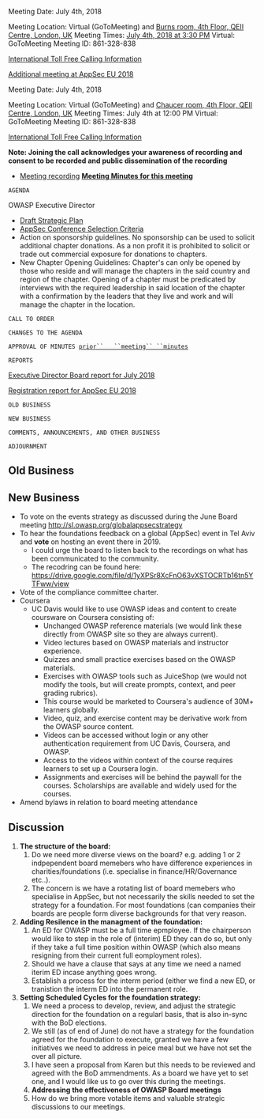 Meeting Date: July 4th, 2018

Meeting Location: Virtual (GoToMeeting) and [Burns room, 4th Floor, QEII
Centre, London, UK](http://sched.co/FMAM)
Meeting Times: [July 4th, 2018 at 3:30
PM](https://www.timeanddate.com/worldclock/meetingdetails.html?year=2018&month=7&day=4&hour=14&min=30&sec=0&p1=136&iv=1800)
Virtual: GoToMeeting Meeting ID: 861-328-838

[International Toll Free Calling
Information](International_Toll_Free_Calling_Information "wikilink")

<u>Additional meeting at AppSec EU 2018</u>

Meeting Date: July 4th, 2018

Meeting Location: Virtual (GoToMeeting) and [Chaucer room, 4th Floor,
QEII Centre, London, UK](http://sched.co/FMAS)
Meeting Times: July 4th at 12:00 PM
Virtual: GoToMeeting Meeting ID: 861-328-838

[International Toll Free Calling
Information](International_Toll_Free_Calling_Information "wikilink")

**Note: Joining the call acknowledges your awareness of recording and
consent to be recorded and public dissemination of the recording**

  - [Meeting
    recording](https://drive.google.com/a/owasp.org/file/d/1d6-GAUEURhQAvafJYoTtFVB9pHZobibZ/view?usp=sharing)
    **[Meeting Minutes for this
    meeting](https://docs.google.com/document/d/1jTireNm8CDtCrtdVH85mOdjNaQ7BhIkSdD92kN-u054/edit?usp=sharing)**

`AGENDA`

OWASP Executive Director

  - [Draft Strategic
    Plan](https://docs.google.com/document/d/1nb_K0vsCFN2Rc5EgxLBLJnvwkpSWLbKQn7lVV6g9cDA/edit?usp=sharing)
  - [AppSec Conference Selection
    Criteria](https://drive.google.com/open?id=1jb0SoyECHVe_XrylsPrJ5crfm9r0pBFzRSBM9CL2seY)
  - Action on sponsorship guidelines. No sponsorship can be used to
    solicit additional chapter donations. As a non profit it is
    prohibited to solicit or trade out commercial exposure for donations
    to chapters.
  - New Chapter Opening Guidelines: Chapter's can only be opened by
    those who reside and will manage the chapters in the said country
    and region of the chapter. Opening of a chapter must be predicated
    by interviews with the required leadership in said location of the
    chapter with a confirmation by the leaders that they live and work
    and will manage the chapter in the location.

`CALL TO ORDER`

`CHANGES TO THE AGENDA`

`APPROVAL OF MINUTES `[`prior``   ``meeting``
 ``minutes`](https://docs.google.com/document/d/1pHfL68xVupCb8LXxwTFs5hfL92VajkbN3HTuPfsdatc/edit?usp=sharing)

`REPORTS`

[Executive Director Board report for
July 2018](https://drive.google.com/open?id=0Bzb3QwFMHCXrZ3N4b1NDS0N3RDNnNzVvSlpxbnYyZXI4OE9r)

[Registration report for AppSec
EU 2018](https://drive.google.com/open?id=0Bzb3QwFMHCXrak0wS1Rsb2k5aG1MVWhGNHJ4RGY3WkFyc0Fv)

`OLD BUSINESS`

`NEW BUSINESS`

`COMMENTS, ANNOUNCEMENTS, AND OTHER BUSINESS`

`ADJOURNMENT`

## Old Business

## New Business

  - To vote on the events strategy as discussed during the June Board
    meeting <http://sl.owasp.org/globalappsecstrategy>
  - To hear the foundations feedback on a global (AppSec) event in Tel
    Aviv and **vote** on hosting an event there in 2019.
      - I could urge the board to listen back to the recordings on what
        has been communicated to the community.
      - The recodring can be found here:
        <https://drive.google.com/file/d/1yXPSr8XcFnO63vXSTOCRTb16tn5YTFww/view>
  - Vote of the compliance committee charter.
  - Coursera
      - UC Davis would like to use OWASP ideas and content to create
        coursware on Coursera consisting of:
          - Unchanged OWASP reference materials (we would link these
            directly from OWASP site so they are always current).
          - Video lectures based on OWASP materials and instructor
            experience.
          - Quizzes and small practice exercises based on the OWASP
            materials.
          - Exercises with OWASP tools such as JuiceShop (we would not
            modify the tools, but will create prompts, context, and peer
            grading rubrics).
          - This course would be marketed to Coursera's audience of 30M+
            learners globally.
          - Video, quiz, and exercise content may be derivative work
            from the OWASP source content.
          - Videos can be accessed without login or any other
            authentication requirement from UC Davis, Coursera, and
            OWASP.
          - Access to the videos within context of the course requires
            learners to set up a Coursera login.
          - Assignments and exercises will be behind the paywall for the
            courses. Scholarships are available and widely used for the
            courses.
  - Amend bylaws in relation to board meeting attendance

## Discussion

1.  **The structure of the board:**
    1.  Do we need more diverse views on the board? e.g. adding 1 or 2
        indpependent board memebers who have difference experiences in
        charities/foundations (i.e. specialise in finance/HR/Governance
        etc..).
    2.  The concern is we have a rotating list of board memebers who
        specialise in AppSec, but not necessarily the skills needed to
        set the strategy for a foundation. For most foundations (can
        companies their boards are people form diverse backgrounds for
        that very reason.
2.  **Adding Resilence in the managment of the foundation:**
    1.  An ED for OWASP must be a full time epmployee. If the
        chairperson would like to step in the role of (interim) ED they
        can do so, but only if they take a full time position within
        OWASP (which also means resigning from their current full
        eomployment roles).
    2.  Should we have a clause that says at any time we need a named
        iterim ED incase anything goes wrong.
    3.  Establish a process for the interm period (either we find a new
        ED, or tranistion the interm ED into the permanent role.
3.  **Setting Scheduled Cycles for the foundation strategy:**
    1.  We need a process to develop, review, and adjust the strategic
        direction for the foundation on a regularl basis, that is also
        in-sync with the BoD elections.
    2.  We still (as of end of June) do not have a strategy for the
        foundation agreed for the foundation to execute, granted we have
        a few initiatives we need to address in peice meal but we have
        not set the over all picture.
    3.  I have seen a proposal from Karen but this needs to be reviewed
        and agreed with the BoD ammendments. As a board we have yet to
        set one, and I would like us to go over this during the
        meetings.
    4.  **Addressing the effectiveness of OWASP Board meetings**
    5.  How do we bring more votable items and valuable strategic
        discussions to our meetings.